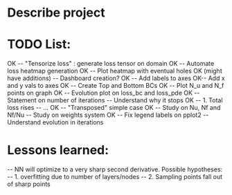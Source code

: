 # Describe project

# TODO List:
OK -- "Tensorize loss" : generate loss tensor on domain
OK -- Automate loss heatmap generation
OK -- Plot heatmap with eventual holes 
OK (might have additions) -- Dashboard creation?
OK -- Add labels to axes
OK-- Add x and y vals to axes
OK -- Create Top and Bottom BCs
OK -- Plot N_u and N_f points on graph
OK -- Evolution plot on loss_bc and loss_pde
OK -- Statement on number of iterations
-- Understand why it stops
    OK -- 1. Total loss rises 
    -- ...
OK -- "Transposed" simple case
OK -- Study on Nu, Nf and Nf/Nu
-- Study on weights system
OK -- Fix legend labels on pplot2
-- Understand evolution in iterations

# Lessons learned: 
-- NN will optimize to a very sharp second derivative. Possible hypotheses:
    -- 1. overfitting due to number of layers/nodes
    -- 2. Sampling points fall out of sharp points
